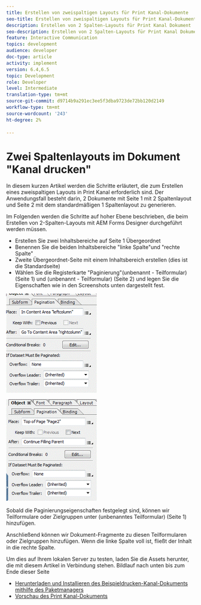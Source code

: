 ```yaml
---
title: Erstellen von zweispaltigen Layouts für Print Kanal-Dokumente
seo-title: Erstellen von zweispaltigen Layouts für Print Kanal-Dokumente
description: Erstellen von 2 Spalten-Layouts für Print Kanal Dokument
seo-description: Erstellen von 2 Spalten-Layouts für Print Kanal Dokument
feature: Interactive Communication
topics: development
audience: developer
doc-type: article
activity: implement
version: 6.4,6.5
topic: Development
role: Developer
level: Intermediate
translation-type: tm+mt
source-git-commit: d9714b9a291ec3ee5f3dba9723de72bb120d2149
workflow-type: tm+mt
source-wordcount: '243'
ht-degree: 2%

---
```



# Zwei Spaltenlayouts im Dokument &quot;Kanal drucken&quot;

In diesem kurzen Artikel werden die Schritte erläutert, die zum Erstellen eines zweispaltigen Layouts in Print Kanal erforderlich sind. Der Anwendungsfall besteht darin, 2 Dokumente mit Seite 1 mit 2 Spaltenlayout und Seite 2 mit dem standardmäßigen 1 Spaltenlayout zu generieren.

Im Folgenden werden die Schritte auf hoher Ebene beschrieben, die beim Erstellen von 2-Spalten-Layouts mit AEM Forms Designer durchgeführt werden müssen.

* Erstellen Sie zwei Inhaltsbereiche auf Seite 1 Übergeordnet
* Benennen Sie die beiden Inhaltsbereiche &quot;linke Spalte&quot;und &quot;rechte Spalte&quot;
* Zweite Übergeordnet-Seite mit einem Inhaltsbereich erstellen (dies ist die Standardseite)
* Wählen Sie die Registerkarte &quot;Paginierung&quot;(unbenannt - Teilformular) (Seite 1) und (unbenannt - Teilformular) (Seite 2) und legen Sie die Eigenschaften wie in den Screenshots unten dargestellt fest.

![page1](assets/untitledsubform_paginationproperties.gif)

![page2](assets/untitled_subformpage2.gif)

Sobald die Paginierungseigenschaften festgelegt sind, können wir Teilformulare oder Zielgruppen unter (unbenanntes Teilformular) (Seite 1) hinzufügen.

Anschließend können wir Dokument-Fragmente zu diesen Teilformularen oder Zielgruppen hinzufügen. Wenn die linke Spalte voll ist, fließt der Inhalt in die rechte Spalte.

Um dies auf Ihrem lokalen Server zu testen, laden Sie die Assets herunter, die mit diesem Artikel in Verbindung stehen. Bildlauf nach unten bis zum Ende dieser Seite

* [Herunterladen und Installieren des Beispieldrucken-Kanal-Dokuments mithilfe des Paketmanagers](assets/print-channel-with-two-column-layout.zip)
* [Vorschau des Print Kanal-Dokuments](http://localhost:4502/content/dam/formsanddocuments/2columnlayout/jcr:content?channel=print&amp;mode=preview&amp;dataRef=service%3A%2F%2FFnDTestData&amp;wcmmode=disabled)
